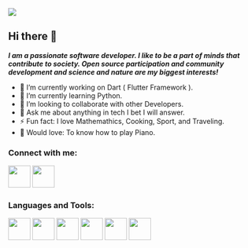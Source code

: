 <img src="https://github.com/user-attachments/assets/cd0c303b-23ce-4b24-adbb-59ba8d3423ae"/> 

## Hi there 👋

***I am a passionate software developer. I like to be a part of minds that contribute to society. Open source participation and community development and science and nature are my biggest interests!***

- 🔭 I’m currently working on Dart ( Flutter Framework ).
- 🌱 I’m currently learning Python.
- 👯 I’m looking to collaborate with other Developers.
- 💬 Ask me about anything in tech I bet I will answer.
- ⚡ Fun fact: I love Mathemathics, Cooking, Sport, and Traveling.
- 🎸 Would love: To know how to play Piano.

### Connect with me:

<p align="left">  
<a href="https://t.me/iAmin_com" target="blank"><img width= 45 height= 45 src="https://img.icons8.com/color/48/telegram-app--v1.png"/></a>
<a href="mailto:helloamin.com@gmail.com" target="blank"><img width= 45 height=45 src="https://img.icons8.com/color/480/gmail-new.png"/></a>
</p>

### Languages and Tools:

<p>
<img width="45" height="45" src="https://img.icons8.com/color/45/dart.png"/> 
<img width="45" height="45" src="https://img.icons8.com/fluency/45/flutter.png"/> 
<img width="45" height="45" src="https://img.icons8.com/color/45/python--v1.png"/> 
<img width="45" height="45" src="https://img.icons8.com/fluency/35/000000/visual-studio-code-2019.png"/>
<img width="45" height="45" src="https://img.icons8.com/color/35/000000/git.png"/> 
<img width="45" height="45" src="https://img.icons8.com/color/35/000000/github.png"/> 
</p>
